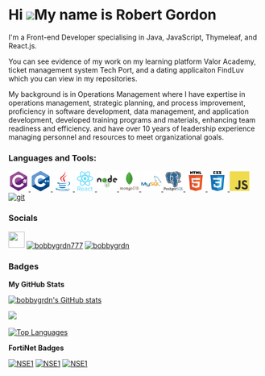 Hi ![](https://user-images.githubusercontent.com/18350557/176309783-0785949b-9127-417c-8b55-ab5a4333674e.gif)My name is Robert Gordon
=====================================================================================================================================

I'm a Front-end Developer specialising in Java, JavaScript, Thymeleaf, and React.js.

You can see evidence of my work on my learning platform Valor Academy, ticket management system Tech Port, and a dating applicaiton FindLuv which you can view in my repositories.

My background is in Operations Management where I have expertise in operations management, strategic planning, and process improvement, proficiency in software development, data management, and application development, developed training programs and materials, enhancing team readiness and efficiency. and have over 10 years of leadership experience managing personnel and resources to meet organizational goals.

<h3 align="left">Languages and Tools:</h3>
<p align="left"> 
  <a href="https://www.w3schools.com/cs/" target="_blank" rel="noreferrer"> <img src="https://raw.githubusercontent.com/devicons/devicon/master/icons/csharp/csharp-original.svg" alt="csharp" width="40" height="40"/> </a>
  <a href="https://www.w3schools.com/cpp/" target="_blank" rel="noreferrer"> <img src="https://raw.githubusercontent.com/devicons/devicon/master/icons/cplusplus/cplusplus-original.svg" alt="cplusplus" width="40" height="40"/> </a>
  <a href="https://www.java.com" target="_blank" rel="noreferrer"> <img src="https://raw.githubusercontent.com/devicons/devicon/master/icons/java/java-original.svg" alt="java" width="40" height="40"/> </a>
  <a href="https://reactjs.org/" target="_blank" rel="noreferrer"> <img src="https://raw.githubusercontent.com/devicons/devicon/master/icons/react/react-original-wordmark.svg" alt="react" width="40" height="40"/> </a> 
  <a href="https://nodejs.org" target="_blank" rel="noreferrer"> <img src="https://raw.githubusercontent.com/devicons/devicon/master/icons/nodejs/nodejs-original-wordmark.svg" alt="nodejs" width="40" height="40"/> </a> 
  <a href="https://www.mongodb.com/" target="_blank" rel="noreferrer"> <img src="https://raw.githubusercontent.com/devicons/devicon/master/icons/mongodb/mongodb-original-wordmark.svg" alt="mongodb" width="40" height="40"/> </a> 
  <a href="https://www.mysql.com/" target="_blank" rel="noreferrer"> <img src="https://raw.githubusercontent.com/devicons/devicon/master/icons/mysql/mysql-original-wordmark.svg" alt="mysql" width="40" height="40"/> </a> 
  <a href="https://www.postgresql.org" target="_blank" rel="noreferrer"> <img src="https://raw.githubusercontent.com/devicons/devicon/master/icons/postgresql/postgresql-original-wordmark.svg" alt="postgresql" width="40" height="40"/> </a>
  <a href="https://www.w3.org/html/" target="_blank" rel="noreferrer"> <img src="https://raw.githubusercontent.com/devicons/devicon/master/icons/html5/html5-original-wordmark.svg" alt="html5" width="40" height="40"/> </a> 
  <a href="https://www.w3schools.com/css/" target="_blank" rel="noreferrer"> <img src="https://raw.githubusercontent.com/devicons/devicon/master/icons/css3/css3-original-wordmark.svg" alt="css3" width="40" height="40"/> </a> 
  <a href="https://developer.mozilla.org/en-US/docs/Web/JavaScript" target="_blank" rel="noreferrer"> <img src="https://raw.githubusercontent.com/devicons/devicon/master/icons/javascript/javascript-original.svg" alt="javascript" width="40" height="40"/> </a> 
  <a href="https://git-scm.com/" target="_blank" rel="noreferrer"> <img src="https://www.vectorlogo.zone/logos/git-scm/git-scm-icon.svg" alt="git" width="40" height="40"/> </a> 
</p>


### Socials

<p align="left">
  <a href="https://www.linkedin.com/in/bobbygrdn" target="_blank" rel="noreferrer"><img src="https://raw.githubusercontent.com/danielcranney/readme-generator/main/public/icons/socials/linkedin.svg" width="32" height="32" /></a>
  <a href="https://www.hackerrank.com/bobbygrdn777" target="blank"><img align="center" src="https://raw.githubusercontent.com/rahuldkjain/github-profile-readme-generator/master/src/images/icons/Social/hackerrank.svg" alt="bobbygrdn777" height="32" width="32" /></a>
  <a href="https://www.leetcode.com/bobbygrdn" target="blank"><img align="center" src="https://raw.githubusercontent.com/rahuldkjain/github-profile-readme-generator/master/src/images/icons/Social/leet-code.svg" alt="bobbygrdn" height="32" width="32" /></a>
</p>

### Badges

<b>My GitHub Stats</b>

<a href="http://www.github.com/bobbygrdn"><img src="https://github-readme-stats.vercel.app/api?username=bobbygrdn&show_icons=true&hide=stars,issues,&count_private=true&title_color=3382ed&text_color=ffffff&icon_color=3382ed&bg_color=1c1917&hide_border=true&show_icons=true" alt="bobbygrdn's GitHub stats" /></a>

![](https://github-readme-stats.vercel.app/api?username=bobbygrdn&theme=dark&hide_border=true&include_all_commits=true&count_private=true)

<a href="https://github.com/bobbygrdn" align="left"><img src="https://github-readme-stats.vercel.app/api/top-langs/?username=bobbygrdn&langs_count=5&title_color=3382ed&text_color=ffffff&icon_color=3382ed&bg_color=1c1917&hide_border=true&locale=en&custom_title=Top%20%Languages" alt="Top Languages" /></a>

<b>FortiNet Badges</b>

<p align="left">
<a href="https://training.fortinet.com/mod/customcert/verify_certificate.php" target="_blank" rel="noreferrer"><img src="https://user-images.githubusercontent.com/96712943/198733019-7ca649c6-4d06-4a69-b7aa-6217044f6207.png" width="96" height="96" alt="NSE1" /></a>
<a href="https://training.fortinet.com/mod/customcert/verify_certificate.php" target="_blank" rel="noreferrer"><img src="https://user-images.githubusercontent.com/96712943/198898802-6e98e9f0-3131-4f4d-a25a-5048ef81d096.png" width="96" height="96" alt="NSE1" /></a>
<a href="https://training.fortinet.com/mod/customcert/verify_certificate.php" target="_blank" rel="noreferrer"><img src="https://user-images.githubusercontent.com/96712943/199097252-449ac01b-49ef-4091-ab24-71a62e1a63c8.png" width="96" height="96" alt="NSE1" /></a>
</p>

